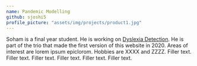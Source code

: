 ```yaml
---
name: Pandemic Modelling
github: sjoshi5
profile_picture: "assets/img/projects/product1.jpg"
---
```

Soham is a final year student. He is working on [Dyslexia Detection](https://github.com/algoasylum/Dyslexia_detection).
He is part of the trio that made the first version of this website in 2020.
Areas of interest are lorem ipsum epiclorom. Hobbies are XXXX and ZZZZ. Filler text. Filler text. Filler text. Filler text. Filler text. Filler text.
